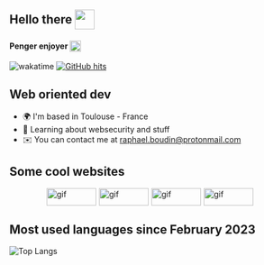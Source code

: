 Hello there <img src="https://raw.githubusercontent.com/gist/brudnak/aba00c9a1c92d226f68e8ad8ba1e0a40/raw/e1e4a92f6072d15014f19aa8903d24a1ac0c41a4/nyan-cat.gif" height=35 style="transform: translateY(10px)">
---

#### Penger enjoyer <img src="https://penger.city/museum/pengers/Flashbang.gif" title="gif" alt="gif" width=20 height=20 style="transform: translateY(5px)">

![wakatime](https://wakatime.com/badge/user/b9d882a9-d94b-482a-9d1f-8082b3c0f003.svg) <a href="https://github.com/alwinw/alwinw" target="_blank"><img alt="GitHub hits" src="https://img.shields.io/github/last-commit/FruitPassion/FruitPassion?label=profile%20updated&style=flat-square"></a>

Web oriented dev
---------------------------

*   🌍  I'm based in Toulouse - France
*   🧠  Learning about websecurity and stuff
*   ✉️  You can contact me at [raphael.boudin@protonmail.com](mailto:raphael.boudin@protonmail.com)

## Some cool websites

<div style="display: flex; flex-wrap: wrap; justify-content: center;">
  <a href="https://n3m0.fr" target="_blank" style="margin-right:5px">
      <img src="https://n3m0.fr/nemo-button.gif" title="gif" alt="gif" width=88 height=31>
  </a>
  <a href="https://github.com/Eiior" target="_blank" style="margin-right:5px">
      <img src="https://imgur.com/KyfTTtZ.gif" title="gif" alt="gif" width=88 height=31>
  </a>
  <a href="https://fruitpassion.fr" target="_blank" style="margin-right:5px">
      <img src="https://imgur.com/HFbc2iB.gif" alt="gif" width=88 height=31>
  </a>
  <a href="https://github.com/FruitPassion" target="_blank" style="margin-right:5px">
      <img src="https://imgur.com/CySPgsa.gif" alt="gif" width=88 height=31>
  </a>
</div>

## Most used languages since February 2023

![Top Langs](https://github-readme-stats.vercel.app/api/wakatime/?username=fruitpassion&layout=compact&theme=dracula&hide_border=true&langs_count=8&custom_title=Stats)
